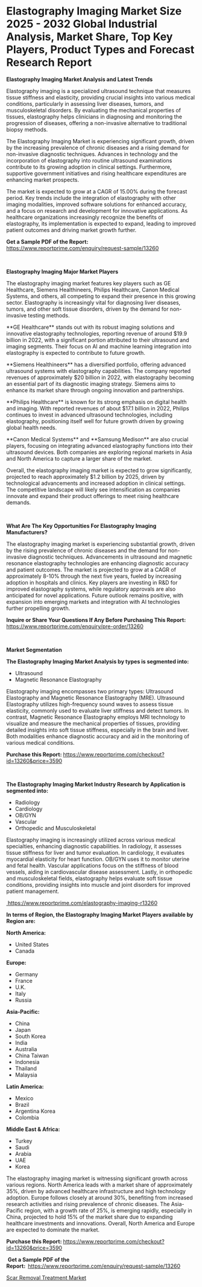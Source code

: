 <p><h1>Elastography Imaging Market Size 2025 - 2032 Global Industrial Analysis, Market Share, Top Key Players, Product Types and Forecast Research Report</h1></p><p><strong>Elastography Imaging Market Analysis and Latest Trends</strong></p>
<p><p>Elastography imaging is a specialized ultrasound technique that measures tissue stiffness and elasticity, providing crucial insights into various medical conditions, particularly in assessing liver diseases, tumors, and musculoskeletal disorders. By evaluating the mechanical properties of tissues, elastography helps clinicians in diagnosing and monitoring the progression of diseases, offering a non-invasive alternative to traditional biopsy methods.</p><p>The Elastography Imaging Market is experiencing significant growth, driven by the increasing prevalence of chronic diseases and a rising demand for non-invasive diagnostic techniques. Advances in technology and the incorporation of elastography into routine ultrasound examinations contribute to its growing adoption in clinical settings. Furthermore, supportive government initiatives and rising healthcare expenditures are enhancing market prospects.</p><p>The market is expected to grow at a CAGR of 15.00% during the forecast period. Key trends include the integration of elastography with other imaging modalities, improved software solutions for enhanced accuracy, and a focus on research and development for innovative applications. As healthcare organizations increasingly recognize the benefits of elastography, its implementation is expected to expand, leading to improved patient outcomes and driving market growth further.</p></p>
<p><strong>Get a Sample PDF of the Report:&nbsp;</strong> <a href="https://www.reportprime.com/enquiry/request-sample/13260?utm_campaign=3217&utm_medium=2&utm_source=Github&utm_content=ia&utm_term=19032025&utm_id=elastography-imaging">https://www.reportprime.com/enquiry/request-sample/13260</a></p>
<p>&nbsp;</p>
<p><strong>Elastography Imaging Major Market Players</strong></p>
<p><p>The elastography imaging market features key players such as GE Healthcare, Siemens Healthineers, Philips Healthcare, Canon Medical Systems, and others, all competing to expand their presence in this growing sector. Elastography is increasingly vital for diagnosing liver diseases, tumors, and other soft tissue disorders, driven by the demand for non-invasive testing methods.</p><p>**GE Healthcare** stands out with its robust imaging solutions and innovative elastography technologies, reporting revenue of around $19.9 billion in 2022, with a significant portion attributed to their ultrasound and imaging segments. Their focus on AI and machine learning integration into elastography is expected to contribute to future growth.</p><p>**Siemens Healthineers** has a diversified portfolio, offering advanced ultrasound systems with elastography capabilities. The company reported revenues of approximately $20 billion in 2022, with elastography becoming an essential part of its diagnostic imaging strategy. Siemens aims to enhance its market share through ongoing innovation and partnerships.</p><p>**Philips Healthcare** is known for its strong emphasis on digital health and imaging. With reported revenues of about $17.1 billion in 2022, Philips continues to invest in advanced ultrasound technologies, including elastography, positioning itself well for future growth driven by growing global health needs.</p><p>**Canon Medical Systems** and **Samsung Medison** are also crucial players, focusing on integrating advanced elastography functions into their ultrasound devices. Both companies are exploring regional markets in Asia and North America to capture a larger share of the market.</p><p>Overall, the elastography imaging market is expected to grow significantly, projected to reach approximately $1.2 billion by 2025, driven by technological advancements and increased adoption in clinical settings. The competitive landscape will likely see intensification as companies innovate and expand their product offerings to meet rising healthcare demands.</p></p>
<p>&nbsp;</p>
<p><strong>What Are The Key Opportunities For Elastography Imaging Manufacturers?</strong></p>
<p><p>The elastography imaging market is experiencing substantial growth, driven by the rising prevalence of chronic diseases and the demand for non-invasive diagnostic techniques. Advancements in ultrasound and magnetic resonance elastography technologies are enhancing diagnostic accuracy and patient outcomes. The market is projected to grow at a CAGR of approximately 8-10% through the next five years, fueled by increasing adoption in hospitals and clinics. Key players are investing in R&D for improved elastography systems, while regulatory approvals are also anticipated for novel applications. Future outlook remains positive, with expansion into emerging markets and integration with AI technologies further propelling growth.</p></p>
<p><strong>Inquire or Share Your Questions If Any Before Purchasing This Report:</strong> <a href="https://www.reportprime.com/enquiry/pre-order/13260?utm_campaign=3217&utm_medium=2&utm_source=Github&utm_content=ia&utm_term=19032025&utm_id=elastography-imaging">https://www.reportprime.com/enquiry/pre-order/13260</a></p>
<p>&nbsp;</p>
<p><strong>Market Segmentation</strong></p>
<p><strong>The Elastography Imaging Market Analysis by types is segmented into:</strong></p>
<p><ul><li>Ultrasound</li><li>Magnetic Resonance Elastography</li></ul></p>
<p><p>Elastography imaging encompasses two primary types: Ultrasound Elastography and Magnetic Resonance Elastography (MRE). Ultrasound Elastography utilizes high-frequency sound waves to assess tissue elasticity, commonly used to evaluate liver stiffness and detect tumors. In contrast, Magnetic Resonance Elastography employs MRI technology to visualize and measure the mechanical properties of tissues, providing detailed insights into soft tissue stiffness, especially in the brain and liver. Both modalities enhance diagnostic accuracy and aid in the monitoring of various medical conditions.</p></p>
<p><strong>Purchase this Report:&nbsp;</strong><a href="https://www.reportprime.com/checkout?id=13260&price=3590&utm_campaign=3217&utm_medium=2&utm_source=Github&utm_content=ia&utm_term=19032025&utm_id=elastography-imaging">https://www.reportprime.com/checkout?id=13260&price=3590</a></p>
<p>&nbsp;</p>
<p><strong>The Elastography Imaging Market Industry Research by Application is segmented into:</strong></p>
<p><ul><li>Radiology</li><li>Cardiology</li><li>OB/GYN</li><li>Vascular</li><li>Orthopedic and Musculoskeletal</li></ul></p>
<p><p>Elastography imaging is increasingly utilized across various medical specialties, enhancing diagnostic capabilities. In radiology, it assesses tissue stiffness for liver and tumor evaluation. In cardiology, it evaluates myocardial elasticity for heart function. OB/GYN uses it to monitor uterine and fetal health. Vascular applications focus on the stiffness of blood vessels, aiding in cardiovascular disease assessment. Lastly, in orthopedic and musculoskeletal fields, elastography helps evaluate soft tissue conditions, providing insights into muscle and joint disorders for improved patient management.</p></p>
<p><a href="https://www.reportprime.com/elastography-imaging-r13260?utm_campaign=3217&utm_medium=2&utm_source=Github&utm_content=ia&utm_term=19032025&utm_id=elastography-imaging">&nbsp;https://www.reportprime.com/elastography-imaging-r13260</a></p>
<p><strong>In terms of Region, the Elastography Imaging Market Players available by Region are:</strong></p>
<p>
    <p> <strong> North America: </strong>
        <ul>
            <li>United States</li>
            <li>Canada</li>
        </ul>
        </p> 
    <p> <strong> Europe: </strong>
        <ul>
            <li>Germany</li>
            <li>France</li>
            <li>U.K.</li>
            <li>Italy</li>
            <li>Russia</li>
        </ul>
        </p> 
    <p> <strong> Asia-Pacific: </strong>
        <ul>
            <li>China</li>
            <li>Japan</li>
            <li>South Korea</li>
            <li>India</li>
            <li>Australia</li>
            <li>China Taiwan</li>
            <li>Indonesia</li>
            <li>Thailand</li>
            <li>Malaysia</li>
        </ul>
        </p> 
    <p> <strong> Latin America: </strong>
        <ul>
            <li>Mexico</li>
            <li>Brazil</li>
            <li>Argentina Korea</li>
            <li>Colombia</li>
        </ul>
        </p> 
    <p> <strong> Middle East & Africa: </strong>
        <ul>
            <li>Turkey</li>
            <li>Saudi</li>
            <li>Arabia</li>
            <li>UAE</li>
            <li>Korea</li>
        </ul>
    </p>
    </p>
<p><p>The elastography imaging market is witnessing significant growth across various regions. North America leads with a market share of approximately 35%, driven by advanced healthcare infrastructure and high technology adoption. Europe follows closely at around 30%, benefiting from increased research activities and rising prevalence of chronic diseases. The Asia-Pacific region, with a growth rate of 25%, is emerging rapidly, especially in China, projected to hold 15% of the market share due to expanding healthcare investments and innovations. Overall, North America and Europe are expected to dominate the market.</p></p>
<p><strong>Purchase this Report: </strong><a href="https://www.reportprime.com/checkout?id=13260&price=3590&utm_campaign=3217&utm_medium=2&utm_source=Github&utm_content=ia&utm_term=19032025&utm_id=elastography-imaging">https://www.reportprime.com/checkout?id=13260&price=3590</a></p>
<p>&nbsp;<strong>Get a Sample PDF of the Report:&nbsp;&nbsp;</strong><a href="https://www.reportprime.com/enquiry/request-sample/13260?utm_campaign=3217&utm_medium=2&utm_source=Github&utm_content=ia&utm_term=19032025&utm_id=elastography-imaging">https://www.reportprime.com/enquiry/request-sample/13260</a></p>
<p><strong></strong></p>
<p><p><a href="https://github.com/willjis/Market-Research-Report-List-1/blob/main/scar-removal-treatment-market.md?utm_campaign=3217&utm_medium=2&utm_source=Github&utm_content=ia&utm_term=19032025&utm_id=elastography-imaging">Scar Removal Treatment Market</a></p></p>